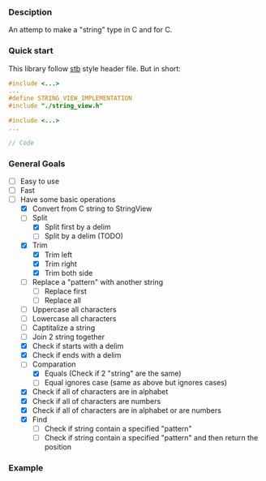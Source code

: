 ### Desciption

An attemp to make a "string" type in C and for C.

### Quick start

This library follow [stb](https://github.com/nothings/stb) style header file. But in short:  

```c
#include <...>
...
#define STRING_VIEW_IMPLEMENTATION
#include "./string_view.h"

#include <...>
...

// Code
```

### General Goals

- [ ] Easy to use
- [ ] Fast
- [ ] Have some basic operations
   - [x] Convert from C string to StringView
   - [ ] Split
      - [x] Split first by a delim
      - [ ] Split by a delim (TODO)
   - [x] Trim
      - [x] Trim left
      - [x] Trim right
      - [x] Trim both side
   - [ ] Replace a "pattern" with another string
      - [ ] Replace first
      - [ ] Replace all
   - [ ] Uppercase all characters
   - [ ] Lowercase all characters
   - [ ] Captitalize a string
   - [ ] Join 2 string together
   - [x] Check if starts with a delim
   - [x] Check if ends with a delim
   - [ ] Comparation
      - [x] Equals (Check if 2 "string" are the same)
      - [ ] Equal ignores case (same as above but ignores cases)
   - [x] Check if all of characters are in alphabet
   - [x] Check if all of characters are numbers
   - [x] Check if all of characters are in alphabet or are numbers
   - [x] Find
      - [ ] Check if string contain a specified "pattern"
      - [ ] Check if string contain a specified "pattern" and then return the position

### Example
